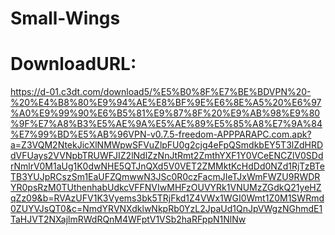 # Small-Wings
# DownloadURL:
https://d-01.c3dt.com/download5/%E5%B0%8F%E7%BE%BDVPN%20-%20%E4%B8%80%E9%94%AE%E8%BF%9E%E6%8E%A5%20%E6%97%A0%E9%99%90%E6%B5%81%E9%87%8F%20%E9%AB%98%E9%80%9F%E7%A8%B3%E5%AE%9A%E5%AE%89%E5%85%A8%E7%9A%84%E7%99%BD%E5%AB%96VPN-v0.7.5-freedom-APPPARAPC.com.apk?a=Z3VQM2NtekJicXlNMWpwSFVuZlpFU0g2cjg4eFpQSmdkbEY5T3lZdHRDdVFUays2VVNpbTRUWFJIZ2lNdlZzNnJtRmt2ZmthYXF1Y0VCeENCZlV0SDdrNmlrV0M1aUg1K0dwNHE5QTJnQXd5V0VET2ZMMktKcHdDd0NZd1RjTzBTeTB3YUJpRCszSm1EaUFZQmwwN3JSc0R0czFacmJIeTJxWmFWZU9RWDRYR0psRzM0TUthenhabUdkcVFFNVIwMHFzOUVYRk1VNUMzZGdkQ21yeHZqZz09&b=RVAzUFV1K3Vyems3bk5TRjFkd1Z4VWx1WGI0Wmt1Z0M1SWRmd0ZUYVJsQT0&c=NmdYRVNXdklwNkpRb0YzL2JpaUd1QnJpVWgzNGhmdE1TaHJVT2NXajlmRWdRQnM4WFptV1VSb2haRFppN1NlNw
